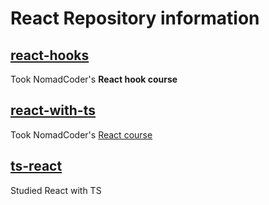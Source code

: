 # React Repository information

## [react-hooks](https://github.com/MinJunKimKR/practice-programming/tree/main/react/react-hooks)

Took NomadCoder's **React hook course**

## [react-with-ts](https://github.com/MinJunKimKR/practice-programming/tree/main/react/react-with-ts)

Took NomadCoder's [React course](react-for-beginners)

## [ts-react](https://github.com/MinJunKimKR/practice-programming/tree/main/react/ts-react)

Studied React with TS
